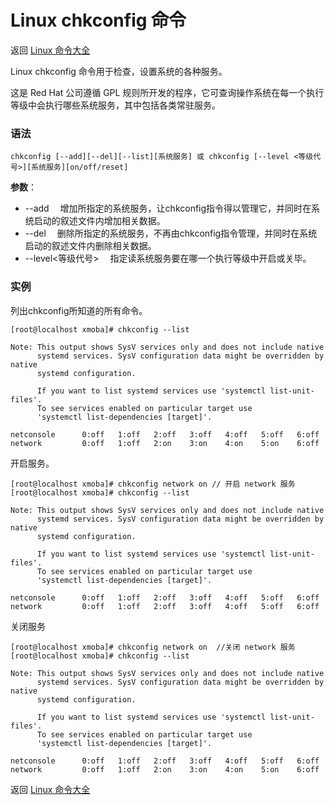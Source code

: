 # Linux chkconfig 命令

返回 [Linux 命令大全](https://ahuang007.github.com/Linux-Command)

Linux chkconfig 命令用于检查，设置系统的各种服务。

这是 Red Hat 公司遵循 GPL 规则所开发的程序，它可查询操作系统在每一个执行等级中会执行哪些系统服务，其中包括各类常驻服务。

### 语法

```
chkconfig [--add][--del][--list][系统服务] 或 chkconfig [--level <等级代号>][系统服务][on/off/reset]
```

**参数**：

- --add 　增加所指定的系统服务，让chkconfig指令得以管理它，并同时在系统启动的叙述文件内增加相关数据。
- --del 　删除所指定的系统服务，不再由chkconfig指令管理，并同时在系统启动的叙述文件内删除相关数据。
- --level<等级代号> 　指定读系统服务要在哪一个执行等级中开启或关毕。

### 实例

列出chkconfig所知道的所有命令。

```
[root@localhost xmoba]# chkconfig --list

Note: This output shows SysV services only and does not include native
      systemd services. SysV configuration data might be overridden by native
      systemd configuration.

      If you want to list systemd services use 'systemctl list-unit-files'.
      To see services enabled on particular target use
      'systemctl list-dependencies [target]'.

netconsole     	0:off	1:off	2:off	3:off	4:off	5:off	6:off
network        	0:off	1:off	2:on	3:on	4:on	5:on	6:off
```

开启服务。

```
[root@localhost xmoba]# chkconfig network on // 开启 network 服务
[root@localhost xmoba]# chkconfig --list

Note: This output shows SysV services only and does not include native
      systemd services. SysV configuration data might be overridden by native
      systemd configuration.

      If you want to list systemd services use 'systemctl list-unit-files'.
      To see services enabled on particular target use
      'systemctl list-dependencies [target]'.

netconsole     	0:off	1:off	2:off	3:off	4:off	5:off	6:off
network        	0:off	1:off	2:off	3:off	4:off	5:off	6:off
```

关闭服务

```
[root@localhost xmoba]# chkconfig network on  //关闭 network 服务
[root@localhost xmoba]# chkconfig --list

Note: This output shows SysV services only and does not include native
      systemd services. SysV configuration data might be overridden by native
      systemd configuration.

      If you want to list systemd services use 'systemctl list-unit-files'.
      To see services enabled on particular target use
      'systemctl list-dependencies [target]'.

netconsole     	0:off	1:off	2:off	3:off	4:off	5:off	6:off
network        	0:off	1:off	2:on	3:on	4:on	5:on	6:off
```

返回 [Linux 命令大全](https://ahuang007.github.com/Linux-Command)
